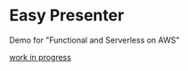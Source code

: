 # Easy Presenter

Demo for "Functional and Serverless on AWS"

[work in progress](https://present.banjocreek.io)
